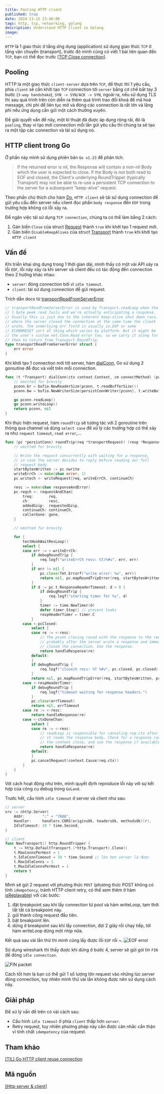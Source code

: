 ```yaml
---
title: Pooling HTTP client
published: true
date: 2024-11-15 23:40:00
tags: http, tcp, networking, golang
description: Understand HTTP Client in Golang
image: 
---
```


<!-- `HTTP` is a application protocol based on TCP transport (layer 4 OSI), I have a related post [[TCP Close connection](https://notes-ngtam.pages.dev/posts/close-tcp)], you could read it before going ahead. -->


`HTTP` là 1 giao thức ở tầng ứng dụng (application) sử dụng giao thức `TCP` ở tầng vận chuyển (transport), trước đó mình cũng có viết 1 bài liên quan đến `TCP`, bạn có thể đọc trước [[TCP Close connection](https://notes-ngtam.pages.dev/posts/close-tcp)].

<!-- ## Why do we want to reuse connection? -->
## Pooling

<!-- We all heard about `pooling technique`, from `HTTP` to `GRPC`, database connection, it's very popular. T -->
HTTP là một giao thức `client-server` dựa trên `TCP`, để thực thi 1 yêu cầu, phía `client` sẽ cần khởi tạo `TCP` connection tới `server` bằng cơ chế bắt tay 3 bước (`3-way handshake`), `SYN -> SYN/ACK -> SYN`, ngoài ra, nếu sử dụng TLS thì sau quá trình trên còn diễn ra thêm quá trình trao đổi khoá để mã hoá message, chi phí để liên tục mở và đóng các connection là rất lớn và lãng phí nếu ứng dụng cần gửi một cách thường xuyên.

Để giải quyết vấn đề này, một kĩ thuật đã được áp dụng rộng rãi, đó là `pooling`, thay vì tạo mới connection mỗi lần gửi yêu cầu thì chúng ta sẽ tạo ra một tập các connection và tái sử dụng nó.

## HTTP client trong Go

Ở phần này mình sử dụng phiên bản `Go v1.23` để phân tích.

>If the returned error is nil, the Response will contain a non-nil Body which the user is expected to close. If the Body is not both read to EOF and closed, the Client's underlying RoundTripper (typically Transport) may not be able to re-use a persistent TCP connection to the server for a subsequent "keep-alive" request. 

Theo phần chú thích cho hàm [Do](https://cs.opensource.google/go/go/+/refs/tags/go1.23.3:src/net/http/client.go;l=567), `HTTP client` sẽ tái sử dụng connection để gửi yêu cầu đến server nếu client đọc phần `body response` đến `EOF` trong trường hợp không có lỗi xảy ra. 

Để ngăn việc tái sử dụng `TCP connection`, chúng ta có thể làm bằng 2 cách:

1. Gán biến `Close` của struct [Request](https://cs.opensource.google/go/go/+/refs/tags/go1.23.3:src/net/http/request.go;l=112) thành `true` khi khởi tạo 1 request mới.
2. Gán biến `DisableKeepAlives` của struct [Transport](https://cs.opensource.google/go/go/+/refs/tags/go1.23.3:src/net/http/transport.go;l=96) thành `true` khi khởi tạo `HTTP client`

## Vấn đề

Khi triển khai ứng dụng trong 1 thời gian dài, mình thấy có một vài API xảy ra lỗi `EOF`, lỗi này xảy ra khi server và client đều có tác động đến connection theo 2 hướng khác nhau:

- `server`: đóng connection bởi vì `idle timeout`.
- `client`: tái sử dụng connection để gửi request.

Trích dẫn docs từ [transportReadFromServerError](https://cs.opensource.google/go/go/+/refs/tags/go1.23.3:src/net/http/transport.go;l=96)

```go
// transportReadFromServerError is used by Transport.readLoop when the
// 1 byte peek read fails and we're actually anticipating a response.
// Usually this is just due to the inherent keep-alive shut down race,
// where the server closed the connection at the same time the client
// wrote. The underlying err field is usually io.EOF or some
// ECONNRESET sort of thing which varies by platform. But it might be
// the user's custom net.Conn.Read error too, so we carry it along for
// them to return from Transport.RoundTrip.
type transportReadFromServerError struct {
	err error
}
```

Khi khởi tạo 1 connection mới tới server, hàm [dialConn](https://cs.opensource.google/go/go/+/refs/tags/go1.23.3:src/net/http/transport.go;l=1684), Go sử dụng 2 goroutine để đọc và viết trên mỗi connection.

```go
func (t *Transport) dialConn(ctx context.Context, cm connectMethod) (pconn *persistConn, err error) {
    // omitted for brevity
    pconn.br = bufio.NewReaderSize(pconn, t.readBufferSize())
    pconn.bw = bufio.NewWriterSize(persistConnWriter{pconn}, t.writeBufferSize())

    go pconn.readLoop()
    go pconn.writeLoop()
    return pconn, nil
}
```

Khi thực hiện request, hàm `roundTrip` sẽ tương tác với 2 goroutine trên thông qua channel và dùng `select case` để xử lý các trường hợp có thể xảy ra như `request timeout`, `read error`,...

```go
func (pc *persistConn) roundTrip(req *transportRequest) (resp *Response, err error) {
    // omitted for brevity

    // Write the request concurrently with waiting for a response,
    // in case the server decides to reply before reading our full
    // request body.
    startBytesWritten := pc.nwrite
    writeErrCh := make(chan error, 1)
    pc.writech <- writeRequest{req, writeErrCh, continueCh}

    resc := make(chan responseAndError)
    pc.reqch <- requestAndChan{
    	treq:       req,
    	ch:         resc,
    	addedGzip:  requestedGzip,
    	continueCh: continueCh,
    	callerGone: gone,
    }

    // omitted for brevity

    for {
        testHookWaitResLoop()
        select {
        case err := <-writeErrCh:
            if debugRoundTrip {
            	req.logf("writeErrCh recv: %T/%#v", err, err)
            }
            if err != nil {
            	pc.close(fmt.Errorf("write error: %w", err))
            	return nil, pc.mapRoundTripError(req, startBytesWritten, err)
            }
            if d := pc.t.ResponseHeaderTimeout; d > 0 {
            	if debugRoundTrip {
            		req.logf("starting timer for %v", d)
            	}
            	timer := time.NewTimer(d)
            	defer timer.Stop() // prevent leaks
            	respHeaderTimer = timer.C
            }
        case <-pcClosed:
            select {
            case re := <-resc:
            	// The pconn closing raced with the response to the request,
            	// probably after the server wrote a response and immediately
            	// closed the connection. Use the response.
            	return handleResponse(re)
            default:
            }
            if debugRoundTrip {
            	req.logf("closech recv: %T %#v", pc.closed, pc.closed)
            }
            return nil, pc.mapRoundTripError(req, startBytesWritten, pc.closed)
        case <-respHeaderTimer:
            if debugRoundTrip {
            	req.logf("timeout waiting for response headers.")
            }
            pc.close(errTimeout)
            return nil, errTimeout
        case re := <-resc:
            return handleResponse(re)
        case <-ctxDoneChan:
            select {
            case re := <-resc:
            	// readLoop is responsible for canceling req.ctx after
            	// it reads the response body. Check for a response racing
            	// the context close, and use the response if available.
            	return handleResponse(re)
            default:
            }
            pc.cancelRequest(context.Cause(req.ctx))
        }
    }
}
```
Với cách hoạt động như trên, mình quyết định reproduce lỗi này với sự kết hợp của công cụ debug trong `GoLand`.

Trước hết, cấu hình `idle timeout` ở server và client như sau:

```go
// server
srv := &http.Server{
    Addr:        ":" + "7888",
    Handler:     handlers.CORS(originsOk, headersOk, methodsOk)(r),
    IdleTimeout: 10 * time.Second,
}

// client
func NewTransport() http.RoundTripper {
	t := http.DefaultTransport.(*http.Transport).Clone()
	t.MaxConnsPerHost = 1
	t.IdleConnTimeout = 30 * time.Second // lớn hơn server là được
	t.MaxIdleConns = 1
	t.MaxIdleConnsPerHost = 1
	return t
}
```

Mình sẽ gửi 2 request với phương thức `POST` (phương thức POST không có tính `idempotency`, tránh HTTP client retry, có thể xem thêm ở hàm [isReplayable](https://cs.opensource.google/go/go/+/refs/tags/go1.23.3:src/net/http/request.go;l=1543)) với các bước:
1. đặt breakpoint sau khi lấy connection từ pool và hàm writeLoop, tạm thời tắt tất cả breakpoint này.
2. gửi thành công request đầu tiên.
3. bật breakpoint lên.
4. dừng ở breakpoint sau khi lấy connection, đợi 2 giây rồi chạy tiếp, tới hàm writeLoop dừng một nhịp nữa.


Kết quả sau vài lần thử thì mình cũng lấy được lỗi `EOF` rồi ~.
![EOF error](img/EOF_error.png)

Sử dụng wireshark thì thấy được khi dừng ở bước 4, server sẽ gửi gói tin `FIN` để đóng `idle connection`.

![FIN packet](img/idle-connection-fin.png)

Cách tốt hơn là bạn có thể gửi 1 số lượng lớn request vào những lúc server đóng connection, tuy nhiên mình thử vài lần không được nên sử dụng cách này.

## Giải pháp

Để xử lý vấn đề trên có vài cách sau:

- Cấu hình `idle timeout` ở phía `client` thấp hơn `server`.
- Retry request, tuy nhiên phương pháp này cần được cân nhắc cẩn thận vì tính chất `idempotency` của request.

## Tham khảo

[[TIL] Go HTTP client reuse connection](https://medium.com/@p408865/til-go-http-client-reuse-connection-5d8c48731dec)

## Mã nguồn

[[Http server & client]](https://github.com/dntam00/go-notes/tree/main/http)